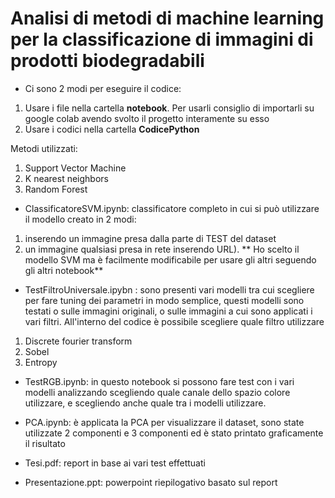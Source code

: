 # Analisi di metodi di machine learning per la classificazione di immagini di prodotti biodegradabili
- Ci sono 2 modi per eseguire il codice:
1. Usare i file nella cartella **notebook**. Per usarli consiglio di importarli su google colab avendo svolto il progetto interamente su esso
2. Usare i codici nella cartella **CodicePython**

Metodi utilizzati:

1. Support Vector Machine
2. K nearest neighbors
3. Random Forest

- ClassificatoreSVM.ipynb: classificatore completo in cui si può utilizzare il modello creato in 2 modi:
1. inserendo un immagine presa dalla parte di TEST del dataset
2. un immagine qualsiasi presa in rete inserendo URL).
** Ho scelto il modello SVM ma è facilmente modificabile per usare gli altri seguendo gli altri notebook**

- TestFiltroUniversale.ipybn : sono presenti vari modelli tra cui scegliere per fare tuning dei parametri in modo semplice, questi modelli sono testati o sulle immagini originali, o sulle immagini a cui sono applicati i vari filtri. All'interno del codice è possibile scegliere quale filtro utilizzare
1. Discrete fourier transform
2. Sobel
3. Entropy

- TestRGB.ipynb: in questo notebook si possono fare test con i vari modelli analizzando scegliendo quale canale dello spazio colore utilizzare, e scegliendo anche quale tra i modelli utilizzare.

- PCA.ipynb: è applicata la PCA per visualizzare il dataset, sono state utilizzate 2 componenti e 3 componenti ed è stato printato graficamente il risultato
 

- Tesi.pdf: report in base ai vari test effettuati

- Presentazione.ppt: powerpoint riepilogativo basato sul report
